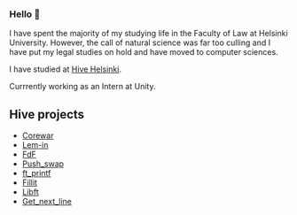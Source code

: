 ### Hello 👋

I have spent the majority of my studying life in the Faculty of Law at Helsinki University. However, the call of natural science was far too culling and I have put my legal studies on hold and have moved to computer sciences.

I have studied at [Hive Helsinki](https://www.hive.fi/en/).

Currrently working as an Intern at Unity.

## Hive projects
- [Corewar](https://github.com/rikikoo/corewar)
- [Lem-in](https://github.com/Durinder/lem_in)
- [FdF](https://github.com/Durinder/FdF)
- [Push_swap](https://github.com/Durinder/push_swap)
- [ft_printf](https://github.com/Durinder/ft_printf)
- [Fillit](https://github.com/Durinder/Fillit)
- [Libft](https://github.com/Durinder/libft)
- [Get_next_line](https://github.com/Durinder/get_next_line)
<!--
**Durinder/Durinder** is a ✨ _special_ ✨ repository because its `README.md` (this file) appears on your GitHub profile.

Here are some ideas to get you started:

- 🔭 I’m currently working on ...
- 🌱 I’m currently learning ...
- 👯 I’m looking to collaborate on ...
- 🤔 I’m looking for help with ...
- 💬 Ask me about ...
- 📫 How to reach me: ...
- 😄 Pronouns: ...
- ⚡ Fun fact: ...
-->
